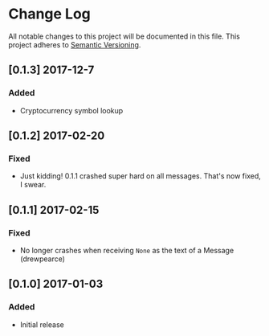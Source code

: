 # Change Log

All notable changes to this project will be documented in this file.
This project adheres to [Semantic Versioning](http://semver.org/).

## [0.1.3] 2017-12-7
### Added 

- Cryptocurrency symbol lookup

## [0.1.2] 2017-02-20
### Fixed

- Just kidding! 0.1.1 crashed super hard on all messages. That's now fixed, I swear.

## [0.1.1] 2017-02-15
### Fixed

- No longer crashes when receiving `None` as the text of a Message (drewpearce)

## [0.1.0] 2017-01-03
### Added

- Initial release

